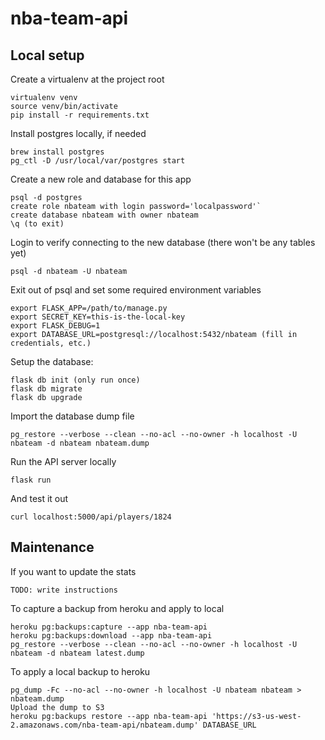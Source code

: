 # nba-team-api

## Local setup
Create a virtualenv at the project root

    virtualenv venv
    source venv/bin/activate
    pip install -r requirements.txt

Install postgres locally, if needed

    brew install postgres
    pg_ctl -D /usr/local/var/postgres start

Create a new role and database for this app

    psql -d postgres
    create role nbateam with login password='localpassword'`
    create database nbateam with owner nbateam
    \q (to exit)

Login to verify connecting to the new database (there won't be any tables yet)

    psql -d nbateam -U nbateam

Exit out of psql and set some required environment variables

    export FLASK_APP=/path/to/manage.py
    export SECRET_KEY=this-is-the-local-key
    export FLASK_DEBUG=1
    export DATABASE_URL=postgresql://localhost:5432/nbateam (fill in credentials, etc.)

Setup the database:

    flask db init (only run once)
    flask db migrate
    flask db upgrade

Import the database dump file

    pg_restore --verbose --clean --no-acl --no-owner -h localhost -U nbateam -d nbateam nbateam.dump

Run the API server locally

    flask run

And test it out

    curl localhost:5000/api/players/1824


## Maintenance
If you want to update the stats

    TODO: write instructions

To capture a backup from heroku and apply to local

    heroku pg:backups:capture --app nba-team-api
    heroku pg:backups:download --app nba-team-api
    pg_restore --verbose --clean --no-acl --no-owner -h localhost -U nbateam -d nbateam latest.dump

To apply a local backup to heroku

    pg_dump -Fc --no-acl --no-owner -h localhost -U nbateam nbateam > nbateam.dump
    Upload the dump to S3
    heroku pg:backups restore --app nba-team-api 'https://s3-us-west-2.amazonaws.com/nba-team-api/nbateam.dump' DATABASE_URL